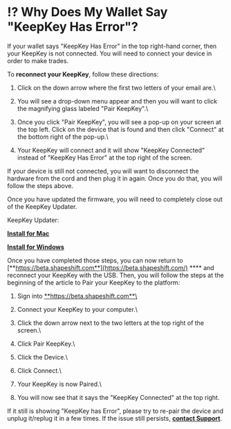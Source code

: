 # ⁉ Why Does My Wallet Say "KeepKey Has Error"?

If your wallet says "KeepKey Has Error" in the top right-hand corner, then your KeepKey is not connected. You will need to connect your device in order to make trades.

To **reconnect your KeepKey**, follow these directions:

1. Click on the down arrow where the first two letters of your email are.\

2. You will see a drop-down menu appear and then you will want to click the magnifying glass labeled "Pair KeepKey".\

3. Once you click "Pair KeepKey", you will see a pop-up on your screen at the top left. Click on the device that is found and then click "Connect" at the bottom right of the pop-up.\

4. Your KeepKey will connect and it will show "KeepKey Connected" instead of "KeepKey Has Error" at the top right of the screen.

If your device is still not connected, you will want to disconnect the hardware from the cord and then plug it in again. Once you do that, you will follow the steps above.

Once you have updated the firmware, you will need to completely close out of the KeepKey Updater.&#x20;

KeepKey Updater:

[**Install for Mac**](https://beta.shapeshift.com/updater-download)

[**Install for Windows**](https://beta.shapeshift.com/updater-download)&#x20;

Once you have completed those steps, you can now return to [**https://beta.shapeshift.com**](https://beta.shapeshift.com/) **** and reconnect your KeepKey with the USB. Then, you will follow the steps at the beginning of the article to Pair your KeepKey to the platform:

1. Sign into [**https://beta.shapeshift.com**\
   ](https://beta.shapeshift.com/)
2. Connect your KeepKey to your computer.\

3. Click the down arrow next to the two letters at the top right of the screen.\

4. Click Pair KeepKey.\

5. Click the Device.\

6. Click Connect.\

7. Your KeepKey is now Paired.\

8. You will now see that it says the "KeepKey Connected" at the top right.

If it still is showing "KeepKey has Error", please try to re-pair the device and unplug it/replug it in a few times. If the issue still persists, [**contact Support**](https://shapeshift.zendesk.com/hc/en-us/requests/new).
